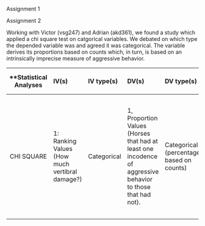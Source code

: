 Assignment 1

Assignment 2

Working with Victor (vsg247) and Adrian (akd361), we found a study which applied a chi square test on catgorical variables.  We debated on which type the depended variable was and agreed it was categorical.  The variable derives its proportions based on counts which, in turn, is based on an intrinsically imprecise measure of aggressive behavior.

| **Statistical Analyses	|  IV(s)  |  IV type(s) |  DV(s)  |  DV type(s)  |  Control Var | Control Var type  | Question to be answered | _H0_ | alpha | link to paper **| 
|:----------:|:----------|:------------|:-------------|:-------------|:------------|:------------- |:------------------|:----:|:-------:|:-------|
CHI SQUARE  |1: Ranking Values (How much vertibral damage?) | Categorical | 1, Proportion Values (Horses that had at least one incodence of aggressive behavior to those that had not). | Categorical (percentages based on counts) | N/A | N/A | Are riding horses with vertebral problems more likley to exhibit  aggression towards humans? | Are riding horses with vertibral problems equal to or less likely to exhibit at least one incodence of aggressive behavior to humans? | .050 | [Partners with Bad Temper: Reject or Cure? A Study of Chronic Pain and Aggression in Horses](http://journals.plos.org/plosone/article?id=10.1371/journal.pone.0012434)
